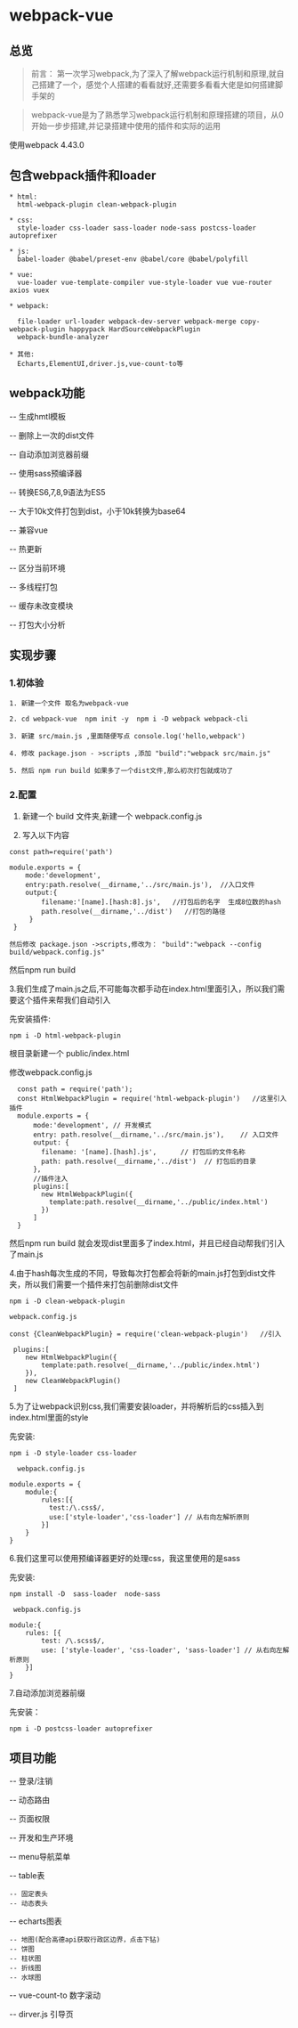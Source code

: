 # webpack-vue

## 总览

> 前言： 第一次学习webpack,为了深入了解webpack运行机制和原理,就自己搭建了一个，感觉个人搭建的看看就好,还需要多看看大佬是如何搭建脚手架的

> webpack-vue是为了熟悉学习webpack运行机制和原理搭建的项目，从0开始一步步搭建,并记录搭建中使用的插件和实际的运用

使用webpack 4.43.0

## 包含webpack插件和loader
```
* html:    
  html-webpack-plugin clean-webpack-plugin

* css:    
  style-loader css-loader sass-loader node-sass postcss-loader autoprefixer

* js:      
  babel-loader @babel/preset-env @babel/core @babel/polyfill

* vue:     
  vue-loader vue-template-compiler vue-style-loader vue vue-router axios vuex

* webpack: 

  file-loader url-loader webpack-dev-server webpack-merge copy-webpack-plugin happypack HardSourceWebpackPlugin 
  webpack-bundle-analyzer

* 其他:
  Echarts,ElementUI,driver.js,vue-count-to等
```

## webpack功能

-- 生成hmtl模板

-- 删除上一次的dist文件

-- 自动添加浏览器前缀

-- 使用sass预编译器

-- 转换ES6,7,8,9语法为ES5

-- 大于10k文件打包到dist，小于10k转换为base64

-- 兼容vue

-- 热更新

-- 区分当前环境

-- 多线程打包

-- 缓存未改变模块

-- 打包大小分析

## 实现步骤

### 1.初体验
```
1. 新建一个文件 取名为webpack-vue

2. cd webpack-vue  npm init -y  npm i -D webpack webpack-cli

3. 新建 src/main.js ,里面随便写点 console.log('hello,webpack')

4. 修改 package.json - >scripts ,添加 "build":"webpack src/main.js"

5. 然后 npm run build 如果多了一个dist文件,那么初次打包就成功了
```

### 2.配置

1. 新建一个 build 文件夹,新建一个 webpack.config.js

2. 写入以下内容
```
const path=require('path')

module.exports = {
    mode:'development',
    entry:path.resolve(__dirname,'../src/main.js'),  //入口文件
    output:{
        filename:'[name].[hash:8].js',   //打包后的名字  生成8位数的hash
        path.resolve(__dirname,'../dist')   //打包的路径
     }
 }
```
`然后修改 package.json ->scripts,修改为： "build":"webpack --config build/webpack.config.js"`

 然后npm run build

3.我们生成了main.js之后,不可能每次都手动在index.html里面引入，所以我们需要这个插件来帮我们自动引入

先安装插件:

`npm i -D html-webpack-plugin`

根目录新建一个 public/index.html

修改webpack.config.js

```
  const path = require('path');
  const HtmlWebpackPlugin = require('html-webpack-plugin')   //这里引入插件
  module.exports = {
      mode:'development', // 开发模式
      entry: path.resolve(__dirname,'../src/main.js'),    // 入口文件
      output: {
        filename: '[name].[hash].js',      // 打包后的文件名称
        path: path.resolve(__dirname,'../dist')  // 打包后的目录
      },
      //插件注入
      plugins:[
        new HtmlWebpackPlugin({
          template:path.resolve(__dirname,'../public/index.html')
        })
      ]
  }
```

然后npm run build 就会发现dist里面多了index.html，并且已经自动帮我们引入了main.js

4.由于hash每次生成的不同，导致每次打包都会将新的main.js打包到dist文件夹，所以我们需要一个插件来打包前删除dist文件

`npm i -D clean-webpack-plugin`
```
webpack.config.js

const {CleanWebpackPlugin} = require('clean-webpack-plugin')   //引入

 plugins:[
    new HtmlWebpackPlugin({
        template:path.resolve(__dirname,'../public/index.html')
    }),
    new CleanWebpackPlugin()
 ]
```

5.为了让webpack识别css,我们需要安装loader，并将解析后的css插入到index.html里面的style

先安装:

`npm i -D style-loader css-loader`

```
  webpack.config.js

module.exports = {
    module:{
        rules:[{
          test:/\.css$/,
          use:['style-loader','css-loader'] // 从右向左解析原则
        }]
    }
} 
```

6.我们这里可以使用预编译器更好的处理css，我这里使用的是sass

先安装:

`npm install -D  sass-loader  node-sass`

```
 webpack.config.js

module:{
    rules: [{
        test: /\.scss$/,
        use: ['style-loader', 'css-loader', 'sass-loader'] // 从右向左解析原则
    }]
}
```

7.自动添加浏览器前缀

先安装：

` npm i -D postcss-loader autoprefixer  `



## 项目功能

-- 登录/注销

-- 动态路由

-- 页面权限

-- 开发和生产环境

-- menu导航菜单

-- table表

    -- 固定表头
    -- 动态表头

-- echarts图表

    -- 地图(配合高德api获取行政区边界，点击下钻)
    -- 饼图
    -- 柱状图
    -- 折线图
    -- 水球图

-- vue-count-to 数字滚动

-- dirver.js 引导页
